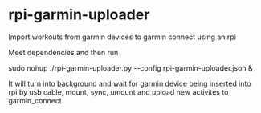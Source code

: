 # rpi-garmin-uploader
Import workouts from garmin devices to garmin connect using an rpi

Meet dependencies and then run

sudo nohup ./rpi-garmin-uploader.py --config rpi-garmin-uploader.json &

It will turn into background and wait for garmin device being inserted 
into rpi by usb cable, mount, sync, umount and upload new activites
to garmin_connect
